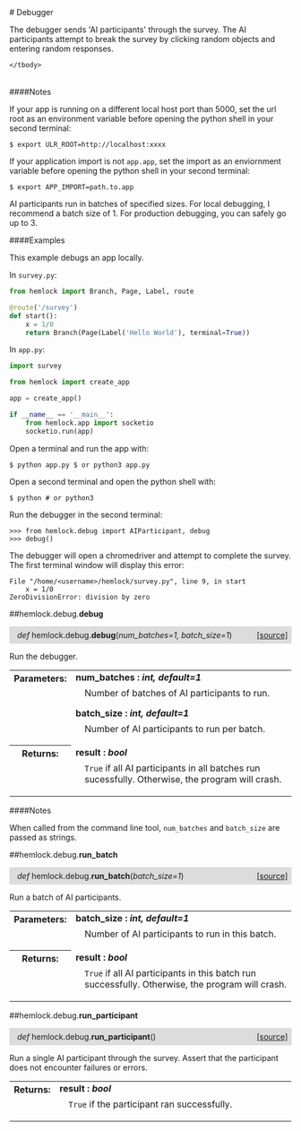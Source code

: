 <script src="https://cdn.mathjax.org/mathjax/latest/MathJax.js?config=TeX-AMS-MML_HTMLorMML" type="text/javascript"></script>

<link rel="stylesheet" href="https://assets.readthedocs.org/static/css/readthedocs-doc-embed.css" type="text/css" />

<style>
    a.src-href {
        float: right;
    }
    p.attr {
        margin-top: 0.5em;
        margin-left: 1em;
    }
    p.func-header {
        background-color: gainsboro;
        border-radius: 0.1em;
        padding: 0.5em;
        padding-left: 1em;
    }
    table.field-table {
        border-radius: 0.1em
    }
</style># Debugger

The debugger sends 'AI participants' through the survey. The AI
participants attempt to break the survey by clicking random objects and
entering random responses.

<table class="docutils field-list field-table" frame="void" rules="none">
    <col class="field-name" />
    <col class="field-body" />
    <tbody valign="top">
        
    </tbody>
</table>

####Notes

If your app is running on a different local host port than 5000, set the url
root as an environment variable before opening the python shell in your second
terminal:

```
$ export ULR_ROOT=http://localhost:xxxx
```

If your application import is not `app.app`, set the import as an enviornment
variable before opening the python shell in your second terminal:

```
$ export APP_IMPORT=path.to.app
```

AI participants run in batches of specified sizes. For local debugging, I
recommend a batch size of 1. For production debugging, you can safely go up
to 3.

####Examples

This example debugs an app locally.

In `survey.py`:

```python
from hemlock import Branch, Page, Label, route

@route('/survey')
def start():
    x = 1/0
    return Branch(Page(Label('Hello World'), terminal=True))
```

In `app.py`:

```python
import survey

from hemlock import create_app

app = create_app()

if __name__ == '__main__':
    from hemlock.app import socketio
    socketio.run(app)
```

Open a terminal and run the app with:

```
$ python app.py $ or python3 app.py
```

Open a second terminal and open the python shell with:

```
$ python # or python3
```

Run the debugger in the second terminal:

```
>>> from hemlock.debug import AIParticipant, debug
>>> debug()
```

The debugger will open a chromedriver and attempt to complete the survey. The
first terminal window will display this error:

```
File "/home/<username>/hemlock/survey.py", line 9, in start
    x = 1/0
ZeroDivisionError: division by zero
```

##hemlock.debug.**debug**

<p class="func-header">
    <i>def</i> hemlock.debug.<b>debug</b>(<i>num_batches=1, batch_size=1</i>) <a class="src-href" target="_blank" href="https://github.com/dsbowen/hemlock/blob/master/hemlock/debug/__init__.py#L101">[source]</a>
</p>

Run the debugger.

<table class="docutils field-list field-table" frame="void" rules="none">
    <col class="field-name" />
    <col class="field-body" />
    <tbody valign="top">
        <tr class="field">
    <th class="field-name"><b>Parameters:</b></td>
    <td class="field-body" width="100%"><b>num_batches : <i>int, default=1</i></b>
<p class="attr">
    Number of batches of AI participants to run.
</p>
<b>batch_size : <i>int, default=1</i></b>
<p class="attr">
    Number of AI participants to run per batch.
</p></td>
</tr>
<tr class="field">
    <th class="field-name"><b>Returns:</b></td>
    <td class="field-body" width="100%"><b>result : <i>bool</i></b>
<p class="attr">
    <code>True</code> if all AI participants in all batches run sucessfully. Otherwise, the program will crash.
</p></td>
</tr>
    </tbody>
</table>

####Notes

When called from the command line tool, `num_batches` and `batch_size` are
passed as strings.

##hemlock.debug.**run_batch**

<p class="func-header">
    <i>def</i> hemlock.debug.<b>run_batch</b>(<i>batch_size=1</i>) <a class="src-href" target="_blank" href="https://github.com/dsbowen/hemlock/blob/master/hemlock/debug/__init__.py#L127">[source]</a>
</p>

Run a batch of AI participants.

<table class="docutils field-list field-table" frame="void" rules="none">
    <col class="field-name" />
    <col class="field-body" />
    <tbody valign="top">
        <tr class="field">
    <th class="field-name"><b>Parameters:</b></td>
    <td class="field-body" width="100%"><b>batch_size : <i>int, default=1</i></b>
<p class="attr">
    Number of AI participants to run in this batch.
</p></td>
</tr>
<tr class="field">
    <th class="field-name"><b>Returns:</b></td>
    <td class="field-body" width="100%"><b>result : <i>bool</i></b>
<p class="attr">
    <code>True</code> if all AI participants in this batch run successfully. Otherwise, the program will crash.
</p></td>
</tr>
    </tbody>
</table>



##hemlock.debug.**run_participant**

<p class="func-header">
    <i>def</i> hemlock.debug.<b>run_participant</b>(<i></i>) <a class="src-href" target="_blank" href="https://github.com/dsbowen/hemlock/blob/master/hemlock/debug/__init__.py#L152">[source]</a>
</p>

Run a single AI participant through the survey. Assert that the
participant does not encounter failures or errors.

<table class="docutils field-list field-table" frame="void" rules="none">
    <col class="field-name" />
    <col class="field-body" />
    <tbody valign="top">
        <tr class="field">
    <th class="field-name"><b>Returns:</b></td>
    <td class="field-body" width="100%"><b>result : <i>bool</i></b>
<p class="attr">
    <code>True</code> if the participant ran successfully.
</p></td>
</tr>
    </tbody>
</table>

